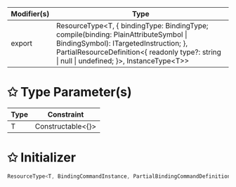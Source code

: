 | Modifier(s)                            | Type                     |
|----------------------------------------|--------------------------|
| export | ResourceType&lt;T, { bindingType: BindingType; compile(binding: PlainAttributeSymbol &#124; BindingSymbol): ITargetedInstruction; }, PartialResourceDefinition&lt;{ readonly type?: string &#124; null &#124; undefined; }&gt;, InstanceType&lt;T&gt;&gt; |

# &#10025; Type Parameter(s)

| Type | Constraint              |
| ---- | ----------------------- |
| T    | Constructable&lt;{}&gt; |

# &#10025; Initializer

```ts
ResourceType<T, BindingCommandInstance, PartialBindingCommandDefinition>
```